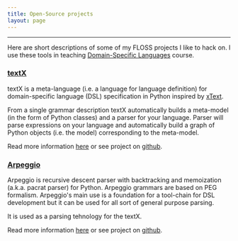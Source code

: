 ```yaml
---
title: Open-Source projects
layout: page
---
```


---

Here are short descriptions of some of my FLOSS projects I like to hack on.  I use these tools in teaching [Domain-Specific Languages](../courses/) course.  

### [textX](../textX/)

textX is a meta-language (i.e. a language for language definition) for domain-specific language (DSL) specification in Python inspired by [xText](https://eclipse.org/Xtext/).

From a single grammar description textX automatically builds a meta-model (in the form of Python classes) and a parser for your language. Parser will parse expressions on your language and automatically build a graph of Python objects (i.e. the model) corresponding to the meta-model.

Read more information [here](../textX/) or see project on [github](https://github.com/igordejanovic/textX).

### [Arpeggio](../Arpeggio/)

Arpeggio is recursive descent parser with backtracking and memoization (a.k.a. pacrat parser) for Python. Arpeggio grammars are based on PEG formalism.
Arpeggio's main use is a foundation for a tool-chain for DSL development but it can be used for all sort of general purpose parsing.

It is used as a parsing tehnology for the textX.

Read more information [here](../Arpeggio/) or see project on [github](https://github.com/igordejanovic/Arpeggio/).





